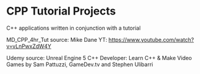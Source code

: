 # CPP Tutorial Projects
C++ applications written in conjunction with a tutorial

MD_CPP_4hr_Tut source: Mike Dane YT: https://www.youtube.com/watch?v=vLnPwxZdW4Y

Udemy source: Unreal Engine 5 C++ Developer: Learn C++ & Make Video Games by Sam Pattuzzi, GameDev.tv and Stephen Ulibarri
